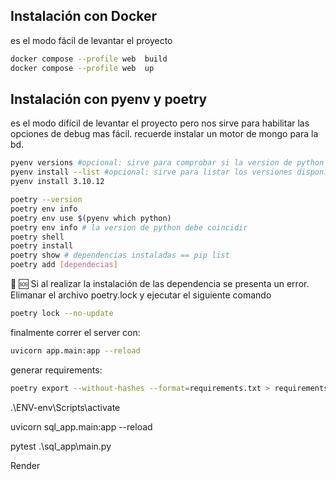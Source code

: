## Instalación con Docker

es el modo fácil de levantar el proyecto

```bash
docker compose --profile web  build
docker compose --profile web  up
```

## Instalación con pyenv y poetry

es el modo difícil de levantar el proyecto pero nos sirve para habilitar las opciones de debug mas fácil. recuerde instalar un motor de mongo para la bd.

```bash
pyenv versions #opcional: sirve para comprobar si la version de python que necesitamos ya se encuentra descargada
pyenv install --list #opcional: sirve para listar los versiones disponible por pyenv
pyenv install 3.10.12
```

```bash
poetry --version
poetry env info
poetry env use $(pyenv which python)
poetry env info # la version de python debe coincidir
poetry shell
poetry install
poetry show # dependencias instaladas == pip list
poetry add [dependecias]
```

🚫 :sos: Si al realizar la instalación de las dependencia se presenta un error. Elimanar el archivo poetry.lock y ejecutar el siguiente comando

```bash
poetry lock --no-update
```

finalmente correr el server con:

```bash
uvicorn app.main:app --reload
```

generar requirements:

```bash
poetry export --without-hashes --format=requirements.txt > requirements.txt
```

.\ENV-env\Scripts\activate

uvicorn sql_app.main:app --reload

pytest .\sql_app\main.py

Render
